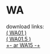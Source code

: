 # WA

download links: <br>
[( WA01 )](https://www.dropbox.com/s/nq7mqkesetu1s4i/WA01.osk?dl=0) <br>
[( WA01.5 )](https://www.dropbox.com/s/7gc215ptivdcb6i/WA01.5.osk?dl=0) <br>
[+- ar WA15 -+](https://www.dropbox.com/s/mmzzxxdw90v2vlo/%2B-%20ar%20WA15%20-%2B.osk?dl=0)
